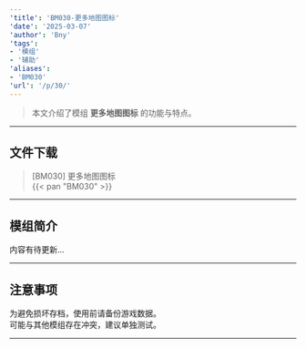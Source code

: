 ```yaml
---
'title': 'BM030-更多地图图标'
'date': '2025-03-07'
'author': 'Bny'
'tags':
- '模组'
- '辅助'
'aliases':
- 'BM030'
'url': '/p/30/'
---
```


> 本文介绍了模组 **更多地图图标** 的功能与特点。

---

## 文件下载

> [BM030] 更多地图图标  
{{< pan "BM030" >}}  

---

## 模组简介

>  
内容有待更新...  

---

## 注意事项

>  
为避免损坏存档，使用前请备份游戏数据。  
可能与其他模组存在冲突，建议单独测试。  

---

